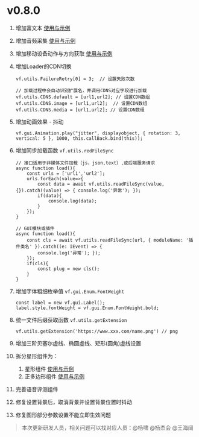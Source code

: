 # v0.8.0

1. 增加富文本 [使用与示例](https://vipkid-edu.github.io/vf-docs/gui/richLabel.html)

1. 增加音频采集 [使用与示例](https://vipkid-edu.github.io/vf-docs/gui/audioRecorder.html)

1. 增加移动设备动作与方向获取 [使用与示例](https://vipkid-edu.github.io/vf-docs/gui/device.html)

1. 增加Loader的CDN切换 
    ```
    vf.utils.FailureRetry[0] = 3;  // 设置失败次数

    // 加载过程中会自动识别扩展名，并调用CDNS对应字段进行加载
    vf.utils.CDNS.default = [url1,url2]; // 设置CDN数组
    vf.utils.CDNS.image = [url1,url2];  // 设置CDN数组
    vf.utils.CDNS.media = [url1,url2]; // 设置CDN数组

    ```

1. 增加动画效果 - 抖动 

    ```
    vf.gui.Animation.play("jitter", displayobject, { rotation: 3, vertical: 5 }, 1000, this.callBack.bind(this));
    ```

1. 增加同步加载函数 `vf.utils.redFileSync`


    ```
    // 接口适用于非媒体文件加载（js，json,text）,或后端服务请求
    async function load(){
        const urls = ['url1','url2'];
        urls.forEach(value=>{
            const data = await vf.utils.readFileSync(value, {}).catch((value) => { console.log('异常'); });
            if(data){
                console.log(data);
            }
        });
    }
    ```

    ```
    // GUI模块或插件
    async function load(){
        const cls = await vf.utils.readFileSync(url, { moduleName: '插件类名' }).catch((e: IEvent) => {
            console.log('异常'); });
        });
        if(cls){
            const plug = new cls();
        }
    }

    ```

1. 增加字体粗细枚举值 `vf.gui.Enum.FontWeight`

    ```
    const label = new vf.gui.Label();
    label.style.fontWeight = vf.gui.Enum.FontWeight.bold;
    ```
1. 统一文件后缀获取函数 `vf.utils.getExtension`

    ```
    vf.utils.getExtension('https://www.xxx.com/name.png') // png
    ```

1. 增加三阶贝塞尔虚线、椭圆虚线、矩形(圆角)虚线设置

1. 拆分星形组件为：
    1. 星形组件 [使用与示例](https://vipkid-edu.github.io/vf-docs/gui/star.html)
    1. 正多边形组件 [使用与示例](https://vipkid-edu.github.io/vf-docs/gui/polygon.html)

1. 完善语音评测组件

1. 修复设置背景后，取消背景并设置背景位置时抖动

1. 修复图形部分参数设置不能立即生效问题

> 本次更新研发人员，相关问题可以找对应人员：@杨啸 @杨杰会 @王海阔